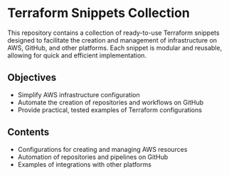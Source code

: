 # Terraform Snippets Collection

This repository contains a collection of ready-to-use Terraform snippets designed to facilitate the creation and management of infrastructure on AWS, GitHub, and other platforms. Each snippet is modular and reusable, allowing for quick and efficient implementation.

## Objectives

- Simplify AWS infrastructure configuration
- Automate the creation of repositories and workflows on GitHub
- Provide practical, tested examples of Terraform configurations

## Contents

- Configurations for creating and managing AWS resources
- Automation of repositories and pipelines on GitHub
- Examples of integrations with other platforms